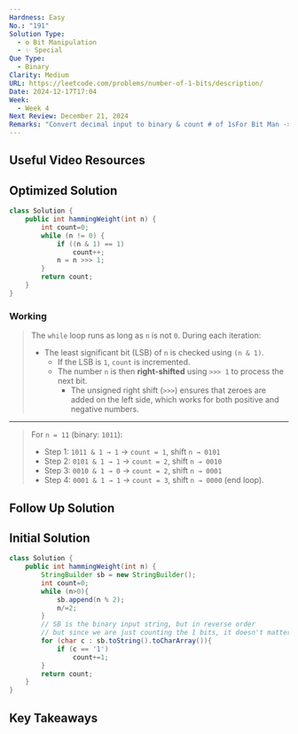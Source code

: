 ```yaml
---
Hardness: Easy
No.: "191"
Solution Type:
  - ⚙️ Bit Manipulation
  - ✨ Special
Que Type:
  - Binary
Clarity: Medium
URL: https://leetcode.com/problems/number-of-1-bits/description/
Date: 2024-12-17T17:04
Week:
  - Week 4
Next Review: December 21, 2024
Remarks: "Convert decimal input to binary & count # of 1sFor Bit Man -> Use & 1 and >>>"
---
```


## Useful Video Resources

## Optimized Solution

```Java
class Solution {
    public int hammingWeight(int n) {
        int count=0;
        while (n != 0) {
            if ((n & 1) == 1)
                count++;
            n = n >>> 1;
        }
        return count;
    }
}
```

### Working

> The `while` loop runs as long as `n` is not `0`. During each iteration:
> 
> - The least significant bit (LSB) of `n` is checked using `(n & 1)`.
>     - If the LSB is `1`, `count` is incremented.
>     - The number `n` is then **right-shifted** using `>>> 1` to process the next bit.
>         - The unsigned right shift (`>>>`) ensures that zeroes are added on the left side, which works for both positive and negative numbers.
> 
---
> 
> For `n = 11` (binary: `1011`):
> 
> - Step 1: `1011 & 1 → 1` → `count = 1`, shift `n → 0101`
> - Step 2: `0101 & 1 → 1` → `count = 2`, shift `n → 0010`
> - Step 3: `0010 & 1 → 0` → `count = 2`, shift `n → 0001`
> - Step 4: `0001 & 1 → 1` → `count = 3`, shift `n → 0000` (end loop).

## Follow Up Solution

## Initial Solution

```Java
class Solution {
    public int hammingWeight(int n) {
        StringBuilder sb = new StringBuilder();
        int count=0;
        while (n>0){
            sb.append(n % 2);
            n/=2;
        } 
        // SB is the binary input string, but in reverse order
        // but since we are just counting the 1 bits, it doesn't matter
        for (char c : sb.toString().toCharArray()){
            if (c == '1') 
                count+=1;
        }
        return count;
    }
}
```

## Key Takeaways